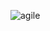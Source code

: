 ![agile](https://user-images.githubusercontent.com/68760595/164270757-6bfdcd71-4fc9-4566-a247-0dd6fe6a5ec4.jpg)


